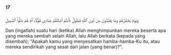 ##### 17

<span class="ayah">وَيَوْمَ يَحْشُرُهُمْ وَمَا يَعْبُدُونَ مِن دُونِ ٱللَّهِ فَيَقُولُ ءَأَنتُمْ أَضْلَلْتُمْ عِبَادِى هَٰٓؤُلَآءِ أَمْ هُمْ ضَلُّوا۟ ٱلسَّبِيلَ</span>

<span class="ayah_translation">Dan (ingatlah) suatu hari (ketika) Allah menghimpunkan mereka beserta apa yang mereka sembah selain Allah, lalu Allah berkata (kepada yang disembah); "Apakah kamu yang menyesatkan hamba-hamba-Ku itu, atau mereka sendirikah yang sesat dari jalan (yang benar)?".</span>

